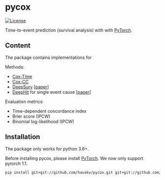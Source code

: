 # pycox

[![License](https://img.shields.io/badge/License-BSD%202--Clause-orange.svg)](https://github.com/havakv/pycox/blob/master/LICENSE)

Time-to-event prediction (survival analysis) with with [PyTorch](https://pytorch.org).

## Content

The package contains implementations for 

Methods:
- [Cox-Time](https://github.com/havakv/pycox/blob/master/examples/cox_models_1_introduction.ipynb)
- [Cox-CC](https://github.com/havakv/pycox/blob/master/examples/cox_models_1_introduction.ipynb)
- [DeepSurv](https://github.com/havakv/pycox/blob/master/examples/cox_models_1_introduction.ipynb) \[[paper](https://doi.org/10.1186/s12874-018-0482-1)\]
- [DeepHit](https://github.com/havakv/pycox/blob/master/examples/deephit.ipynb) for single event cause \[[paper](http://medianetlab.ee.ucla.edu/papers/AAAI_2018_DeepHit)\]

Evaluation metrics:
- Time-dependent concordance index
- Brier score (IPCW)
- Binomial log-likelihood (IPCW)



## Installation

The package only works for python 3.6+.

Before installing pycox, please install [PyTorch](https://pytorch.org/). We now only support pytorch 1.1.

```sh
pip install git+git://github.com/havakv/pycox.git git+git://github.com/havakv/torchtuples.git
```

